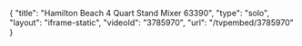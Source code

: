 {
    "title": "Hamilton Beach 4 Quart Stand Mixer 63390",
    "type": "solo",
    "layout": "iframe-static",
    "videoId": "3785970",
    "url": "\/tvpembed\/3785970"
}